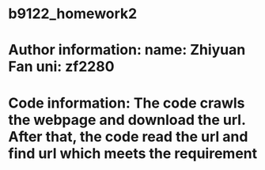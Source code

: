# b9122_homework2
# Author information: name: Zhiyuan Fan uni: zf2280
# Code information: The code crawls the webpage and download the url. After that, the code read the url and find url which meets the requirement
